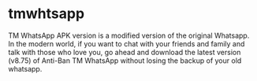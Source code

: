 # tmwhtsapp
TM WhatsApp APK version is a modified version of the original Whatsapp. In the modern world, if you want to chat with your friends and family and talk with those who love you, go ahead and download the latest version (v8.75) of Anti-Ban TM WhatsApp without losing the backup of your old whatsapp.

